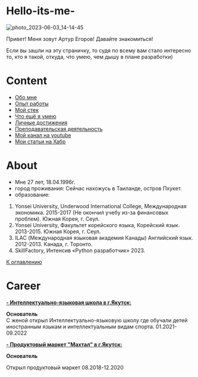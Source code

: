 # Hello-its-me-
![photo_2023-06-03_14-14-45](https://github.com/egorovarturxx/Hello-its-me-/assets/122422490/46418c02-1433-430f-bc55-707bee3ac8f4)

<p>
Привет! Меня зовут Артур Егоров! Давайте знакомиться!
</p>

<p>
Если вы зашли на эту страничку, то судя по всему вам стало интересно то, кто я такой, откуда, что умею, чем дышу в 
плане разработки)
</p>

# Content
- [Обо мне](#about)
- [Опыт работы](#career)
- [Мой стек](#stack)
- [Что ещё я умею](#soft_skills)
- [Личные достижения](#personal-achievements)
- [Преподавательская деятельность](#teaching)
- [Мой канал на youtube](#my-youtube-channel)
- [Мои статьи на Хабр](#my-habr-articles)

# About
- Мне 27 лет, 18.04.1996г.
- город проживания: Сейчас нахожусь в Таиланде, остров Пхукет.
- образование: 
1)	Yonsei University, Underwood International College, Международная экономика. 2015-2017 (Не окончил учебу из-за финансовых проблем). Южная Корея, г. Сеул.
2)	Yonsei University, Факультет корейского языка, Корейский язык. 2013-2015. Южная Корея, г. Сеул. 
3)	ILAC (Международная языковая академия Канады) Английский язык. 2012-2013. Канада, г. Торонто.
4)	SkillFactory, Интенсив «Python разработчик» 2023.


[К оглавлению](#content)

# Career
<a href=https://www.instagram.com/ils_ykt/><b>- Интеллектуально-языковая школа в г.Якутск:</b></a>
<div><b>Основатель</b></div>
 С женой открыл Интеллектуально-языковую школу где обучали детей иностранным языкам и интеллектуальным видам спорта.
 01.2021-09.2022
 
<p>
<a href=https://www.instagram.com/makhtalykt/><b>- Продуктовый маркет "Махтал" в г.Якутск:</b></a>
</p>

<p>
  
</p>
<div><b>Основатель</b></div>
<p>

 Открыл продуктовый маркет 
 08.2018-12.2020
